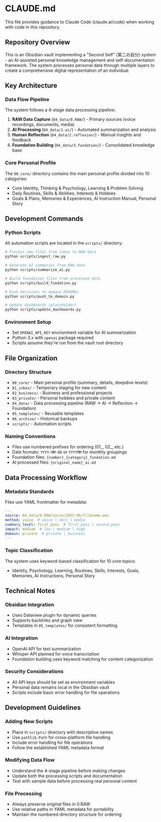 # CLAUDE.md

This file provides guidance to Claude Code (claude.ai/code) when working with code in this repository.

## Repository Overview

This is an Obsidian vault implementing a "Second Self" (第二の自分) system - an AI-assisted personal knowledge management and self-documentation framework. The system processes personal data through multiple layers to create a comprehensive digital representation of an individual.

## Key Architecture

### Data Flow Pipeline
The system follows a 4-stage data processing pipeline:

1. **RAW Data Capture** (`04_data/0.RAW/`) - Primary sources (voice recordings, documents, media)
2. **AI Processing** (`04_data/1.ai/`) - Automated summarization and analysis
3. **Human Reflection** (`04_data/2.reflexion/`) - Manual insights and feedback
4. **Foundation Building** (`04_data/3.fundation/`) - Consolidated knowledge base

### Core Personal Profile
The `00_core/` directory contains the main personal profile divided into 10 categories:
- Core Identity, Thinking & Psychology, Learning & Problem Solving
- Daily Routines, Skills & Abilities, Interests & Hobbies  
- Goals & Plans, Memories & Experiences, AI Instruction Manual, Personal Story

## Development Commands

### Python Scripts
All automation scripts are located in the `scripts/` directory:

```bash
# Process new files from inbox to RAW data
python scripts/ingest_raw.py

# Generate AI summaries from RAW data
python scripts/summarize_ai.py

# Build foundation files from processed data
python scripts/build_fundation.py

# Push decisions to domain READMEs
python scripts/push_to_domain.py

# Update dashboards (placeholder)
python scripts/update_dashboards.py
```

### Environment Setup
- Set `OPENAI_API_KEY` environment variable for AI summarization
- Python 3.x with `openai` package required
- Scripts assume they're run from the vault root directory

## File Organization

### Directory Structure
- `00_core/` - Main personal profile (summary, details, deepdive levels)
- `01_inbox/` - Temporary staging for new content
- `02_business/` - Business and professional projects
- `03_private/` - Personal hobbies and private content
- `04_data/` - Data processing pipeline (RAW → AI → Reflection → Foundation)
- `05_templates/` - Reusable templates
- `06_archive/` - Historical backups
- `scripts/` - Automation scripts

### Naming Conventions
- Files use numbered prefixes for ordering (01_, 02_, etc.)
- Date formats: `YYYY-MM-DD` or `YYYYMM` for monthly groupings
- Foundation files: `{number}_{category}_fundation.md`
- AI processed files: `{original_name}_ai.md`

## Data Processing Workflow

### Metadata Standards
Files use YAML frontmatter for metadata:

```yaml
---
source: 04_data/0.RAW/voice/2025-06/filename.wav
method: voice  # voice | docs | media
summary_level: first_pass  # first_pass | second_pass
impact: medium  # low | medium | high
domain: private  # private | business
---
```

### Topic Classification
The system uses keyword-based classification for 10 core topics:
- Identity, Psychology, Learning, Routines, Skills, Interests, Goals, Memories, AI Instructions, Personal Story

## Technical Notes

### Obsidian Integration
- Uses Dataview plugin for dynamic queries
- Supports backlinks and graph view
- Templates in `05_templates/` for consistent formatting

### AI Integration
- OpenAI API for text summarization
- Whisper API planned for voice transcription
- Foundation building uses keyword matching for content categorization

### Security Considerations
- All API keys should be set as environment variables
- Personal data remains local in the Obsidian vault
- Scripts include basic error handling for file operations

## Development Guidelines

### Adding New Scripts
- Place in `scripts/` directory with descriptive names
- Use `pathlib.Path` for cross-platform file handling
- Include error handling for file operations
- Follow the established YAML metadata format

### Modifying Data Flow
- Understand the 4-stage pipeline before making changes
- Update both the processing scripts and documentation
- Test with sample data before processing real personal content

### File Processing
- Always preserve original files in 0.RAW
- Use relative paths in YAML metadata for portability
- Maintain the numbered directory structure for ordering